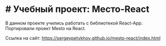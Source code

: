 # # Учебный проект: Место-React

В данном проекте учились работать с библиотекой React-App. Портировали проект Mesto на React.

Cсылка на сайт: https://sergeypetykhov.github.io/mesto-react/index.html


